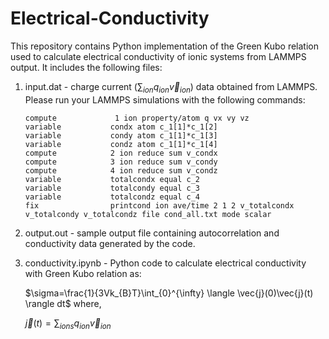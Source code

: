 # Electrical-Conductivity
This repository contains Python implementation of the Green Kubo relation used to calculate electrical conductivity of ionic systems from LAMMPS output. It includes the following files:

1. input.dat - charge current ($\sum_{ion}q_{ion}\vec{v}_{ion}$) data obtained from LAMMPS. Please run your LAMMPS simulations with the following commands:
   ```
   compute             1 ion property/atom q vx vy vz
   variable           condx atom c_1[1]*c_1[2]
   variable           condy atom c_1[1]*c_1[3]
   variable           condz atom c_1[1]*c_1[4]
   compute            2 ion reduce sum v_condx
   compute            3 ion reduce sum v_condy
   compute            4 ion reduce sum v_condz
   variable           totalcondx equal c_2
   variable           totalcondy equal c_3
   variable           totalcondz equal c_4
   fix                printcond ion ave/time 2 1 2 v_totalcondx v_totalcondy v_totalcondz file cond_all.txt mode scalar
   ```

3. output.out - sample output file containing autocorrelation and conductivity data generated by the code.
4. conductivity.ipynb - Python code to calculate electrical conductivity with Green Kubo relation as:

   
    $\sigma=\frac{1}{3Vk_{B}T}\int_{0}^{\infty} \langle \vec{j}(0)\vec{j}(t) \rangle dt$   where, 


    $\vec{j}(t)=\sum_{ions}q_{ion}\vec{v}_{ion}$


